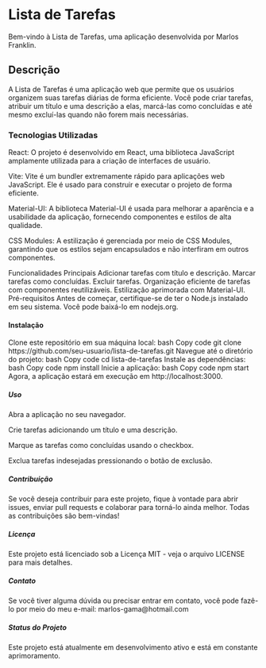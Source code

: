<h1>Lista de Tarefas</h1>
<p>Bem-vindo à Lista de Tarefas, uma aplicação desenvolvida por Marlos Franklin.</p>

<h2>Descrição</h2>
A Lista de Tarefas é uma aplicação web que permite que os usuários organizem suas tarefas diárias de forma eficiente. Você pode criar tarefas, atribuir um título e uma descrição a elas, marcá-las como concluídas e até mesmo excluí-las quando não forem mais necessárias.

<h3>Tecnologias Utilizadas</h3>
React: O projeto é desenvolvido em React, uma biblioteca JavaScript amplamente utilizada para a criação de interfaces de usuário.

Vite: Vite é um bundler extremamente rápido para aplicações web JavaScript. Ele é usado para construir e executar o projeto de forma eficiente.

Material-UI: A biblioteca Material-UI é usada para melhorar a aparência e a usabilidade da aplicação, fornecendo componentes e estilos de alta qualidade.

CSS Modules: A estilização é gerenciada por meio de CSS Modules, garantindo que os estilos sejam encapsulados e não interfiram em outros componentes.

Funcionalidades Principais
Adicionar tarefas com título e descrição.
Marcar tarefas como concluídas.
Excluir tarefas.
Organização eficiente de tarefas com componentes reutilizáveis.
Estilização aprimorada com Material-UI.
Pré-requisitos
Antes de começar, certifique-se de ter o Node.js instalado em seu sistema. Você pode baixá-lo em nodejs.org.

<h4>Instalação</h4>
Clone este repositório em sua máquina local:
bash
Copy code
git clone https://github.com/seu-usuario/lista-de-tarefas.git
Navegue até o diretório do projeto:
bash
Copy code
cd lista-de-tarefas
Instale as dependências:
bash
Copy code
npm install
Inicie a aplicação:
bash
Copy code
npm start
Agora, a aplicação estará em execução em http://localhost:3000.

<h5>Uso</h5>
Abra a aplicação no seu navegador.

Crie tarefas adicionando um título e uma descrição.

Marque as tarefas como concluídas usando o checkbox.

Exclua tarefas indesejadas pressionando o botão de exclusão.

<h5>Contribuição</h5>
Se você deseja contribuir para este projeto, fique à vontade para abrir issues, enviar pull requests e colaborar para torná-lo ainda melhor. Todas as contribuições são bem-vindas!

<h5>Licença</h5>
Este projeto está licenciado sob a Licença MIT - veja o arquivo LICENSE para mais detalhes.

<h5>Contato</h5>
Se você tiver alguma dúvida ou precisar entrar em contato, você pode fazê-lo por meio do meu e-mail: marlos-gama@hotmail.com
<h5>Status do Projeto</h5>
Este projeto está atualmente em desenvolvimento ativo e está em constante aprimoramento.
